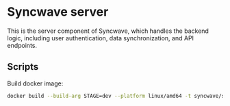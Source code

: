 # Syncwave server

This is the server component of Syncwave, which handles the backend logic, including user authentication, data synchronization, and API endpoints.

## Scripts

Build docker image:

```sh
docker build --build-arg STAGE=dev --platform linux/amd64 -t syncwave/syncwave -f ./Dockerfile ../..
```
